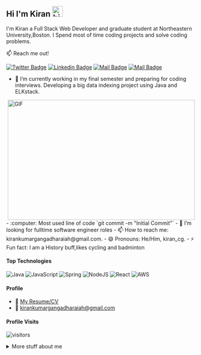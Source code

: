 ## Hi I'm Kiran <img src="https://user-images.githubusercontent.com/1303154/88677602-1635ba80-d120-11ea-84d8-d263ba5fc3c0.gif" width="28px" alt="hi">

I'm Kiran a Full Stack Web Developer and graduate student at Northeastern University,Boston. I Spend most of time coding projects and solve coding problems.

:mailbox: Reach me out!

[![Twitter Badge](https://img.shields.io/badge/-@Kiran-1ca0f1?style=flat&labelColor=1ca0f1&logo=twitter&logoColor=white&link=https://twitter.com/nimma_cg)](https://twitter.com/nimma_cg) [![Linkedin Badge](https://img.shields.io/badge/-Kiran-0e76a8?style=flat&labelColor=0e76a8&logo=linkedin&logoColor=white)](https://www.linkedin.com/in/kiran-cg/) [![Mail Badge](https://img.shields.io/badge/-@Kiran-e84393?style=flat&labelColor=e84393&logo=instagram&logoColor=white)](https://www.instagram.com/kiran_cg/) [![Mail Badge](https://img.shields.io/badge/-Kiran-c0392b?style=flat&labelColor=c0392b&logo=gmail&logoColor=white)](mailto:kirankumargangadharaiah@gmail.com)



<!-- TODO: Add last video link -->

- 🔭 I’m currently working in my final semester and preparing for coding interviews. Developing a big data indexing project using Java and ELKstack.
<img align="right" alt="GIF" src="https://github.com/abhisheknaiidu/abhisheknaiidu/blob/master/code.gif?raw=true" width="500" height="320" />
- :computer: Most used line of code `git commit -m "Initial Commit"`
- 🤔 I’m looking for fulltime software engineer roles
- 📫 How to reach me: kirankumargangadharaiah@gmail.com.
- 😄 Pronouns: He/Him, kiran_cg.
- ⚡ Fun fact: I am a History buff,likes cycling and badminton



#### Top Technologies

<!-- TODO: Make technologies links takes you to repositories -->

 <img alt="Java" src="https://img.shields.io/badge/java-%23ED8B00.svg?&style=for-the-badge&logo=java&logoColor=white"/> <img alt="JavaScript" src="https://img.shields.io/badge/javascript%20-%23323330.svg?&style=for-the-badge&logo=javascript&logoColor=%23F7DF1E"/> <img alt="Spring" src="https://img.shields.io/badge/spring%20-%236DB33F.svg?&style=for-the-badge&logo=spring&logoColor=white"/>	<img alt="NodeJS" src="https://img.shields.io/badge/node.js%20-%2343853D.svg?&style=for-the-badge&logo=node.js&logoColor=white"/> <img alt="React" src="https://img.shields.io/badge/react%20-%2320232a.svg?&style=for-the-badge&logo=react&logoColor=%2361DAFB"/> <img alt="AWS" src="https://img.shields.io/badge/AWS%20-%23FF9900.svg?&style=for-the-badge&logo=amazon-aws&logoColor=white"/>

#### Profile
- :paperclip: [My Resume/CV](https://drive.google.com/file/d/1qZ3FwoLHVi4YYOby4Dod_hY_pA-UV6Q5/view?usp=sharing)
- :email: kirankumargangadharaiah@gmail.com


#### Profile Visits

![visitors](https://visitor-badge.glitch.me/badge?page_id=kirancg.kirancg)

<details>
<summary>
  More stuff about me
</summary>

<br >

Software Engineer with 3 years of experience in development, deployment, and maintenance of web and software applications according to industry level standards. Possess good knowledge of software development life cycle, business issues, and strong determination to grow as full stack developer.

I am doing MS in Information systems at Northeastern University, Boston. I have a keen desire to build a career in the tech industry and solve problems that are futuristic, reliable, no complexity and longstanding. My area of interest is Software Development and I am looking for SDE opportunities starting from May 2021



#### Coding Stats
[![Top Langs](https://github-readme-stats.vercel.app/api/top-langs/?username=kirancg&hide=JupyterNotebook&layout=compact)](https://github.com/anuraghazra/github-readme-stats)


#### Github Stats

[![Kiran's GitHub stats](https://github-readme-stats.vercel.app/api?username=kirancg&hide=contribs&show_icons=true&theme=radical)](https://github.com/anuraghazra/github-readme-stats)


</details>

